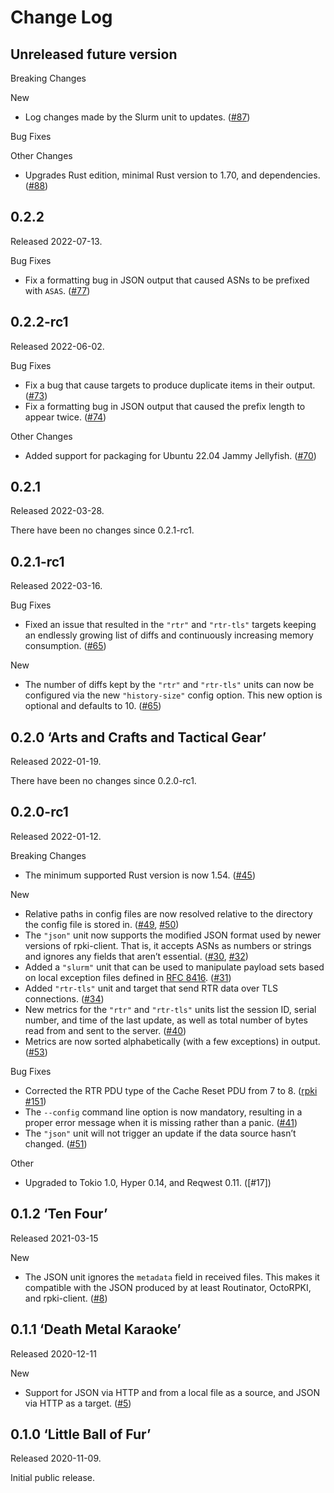 # Change Log

## Unreleased future version

Breaking Changes

New

* Log changes made by the Slurm unit to updates. ([#87])

Bug Fixes

Other Changes

* Upgrades Rust edition, minimal Rust version to 1.70, and dependencies.
  ([#88])

[#87]: https://github.com/NLnetLabs/rtrtr/pull/87
[#88]: https://github.com/NLnetLabs/rtrtr/pull/88


## 0.2.2

Released 2022-07-13.

Bug Fixes

* Fix a formatting bug in JSON output that caused ASNs to be prefixed with
  `ASAS`. ([#77])

[#77]: https://github.com/NLnetLabs/rtrtr/pull/77


## 0.2.2-rc1

Released 2022-06-02.

Bug Fixes

* Fix a bug that cause targets to produce duplicate items in their output.
  ([#73])
* Fix a formatting bug in JSON output that caused the prefix length to
  appear twice. ([#74])

Other Changes

* Added support for packaging for Ubuntu 22.04 Jammy Jellyfish. ([#70])

[#70]: https://github.com/NLnetLabs/rtrtr/pull/70
[#73]: https://github.com/NLnetLabs/rtrtr/pull/73
[#74]: https://github.com/NLnetLabs/rtrtr/pull/74


## 0.2.1

Released 2022-03-28.

There have been no changes since 0.2.1-rc1.


## 0.2.1-rc1

Released 2022-03-16.

Bug Fixes

* Fixed an issue that resulted in the `"rtr"` and `"rtr-tls"` targets
  keeping an endlessly growing list of diffs and continuously increasing
  memory consumption. ([#65])

New

* The number of diffs kept by the `"rtr"` and `"rtr-tls"` units can now
  be configured via the new `"history-size"` config option. This new
  option is optional and defaults to 10. ([#65])

[#65]: https://github.com/NLnetLabs/rtrtr/pull/65


## 0.2.0 ‘Arts and Crafts and Tactical Gear’

Released 2022-01-19.

There have been no changes since 0.2.0-rc1.


## 0.2.0-rc1

Released 2022-01-12.

Breaking Changes

* The minimum supported Rust version is now 1.54. ([#45])

New

* Relative paths in config files are now resolved relative to the
  directory the config file is stored in. ([#49], [#50])
* The `"json"` unit now supports the modified JSON format used by newer
  versions of rpki-client. That is, it accepts ASNs as numbers or
  strings and ignores any fields that aren’t essential. ([#30], [#32])
* Added a `"slurm"` unit that can be used to manipulate payload sets based
  on local exception files defined in [RFC 8416]. ([#31])
* Added `"rtr-tls"` unit and target that send RTR data over TLS
  connections. ([#34])
* New metrics for the `"rtr"` and `"rtr-tls"` units list the session ID,
  serial number, and time of the last update, as well as total number of
  bytes read from and sent to the server. ([#40])
* Metrics are now sorted alphabetically (with a few exceptions) in output.
  ([#53])

Bug Fixes

* Corrected the RTR PDU type of the Cache Reset PDU from 7 to 8.
  ([rpki #151])
* The `--config` command line option is now mandatory, resulting in a
  proper error message when it is missing rather than a panic. ([#41])
* The `"json"` unit will not trigger an update if the data source hasn’t
  changed. ([#51])

Other

* Upgraded to Tokio 1.0, Hyper 0.14, and Reqwest 0.11. ([#17]) 

[#30]: https://github.com/NLnetLabs/rtrtr/pull/30
[#31]: https://github.com/NLnetLabs/rtrtr/pull/31
[#32]: https://github.com/NLnetLabs/rtrtr/pull/32
[#34]: https://github.com/NLnetLabs/rtrtr/pull/34
[#40]: https://github.com/NLnetLabs/rtrtr/pull/40
[#41]: https://github.com/NLnetLabs/rtrtr/pull/41
[#45]: https://github.com/NLnetLabs/rtrtr/pull/45
[#49]: https://github.com/NLnetLabs/rtrtr/pull/49
[#50]: https://github.com/NLnetLabs/rtrtr/pull/50
[#51]: https://github.com/NLnetLabs/rtrtr/pull/51
[#53]: https://github.com/NLnetLabs/rtrtr/pull/53
[rpki #151]: https://github.com/NLnetLabs/rpki-rs/pull/151
[RFC 8416]: https://tools.ietf.org/html/rfc8416


## 0.1.2 ‘Ten Four’

Released 2021-03-15

New

* The JSON unit ignores the `metadata` field in received files. This
  makes it compatible with the JSON produced by at least Routinator, OctoRPKI,
  and rpki-client. ([#8])


[#8]: https://github.com/NLnetLabs/rtrtr/pull/8


## 0.1.1 ‘Death Metal Karaoke’

Released 2020-12-11

New

* Support for JSON via HTTP and from a local file as a source, and JSON
  via HTTP as a target. ([#5])

[#5]: https://github.com/NLnetLabs/rtrtr/pull/5


## 0.1.0 ‘Little Ball of Fur’

Released 2020-11-09.

Initial public release.

